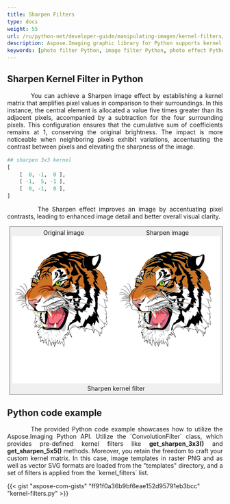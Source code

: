 ```yaml
---
title: Sharpen Filters
type: docs
weight: 55
url: /ru/python-net/developer-guide/manipulating-images/kernel-filters/sharpen-filter/
description: Aspose.Imaging graphic library for Python supports kernel filters such as Sharpen, as well as custom kernels.
keywords: [photo filter Python, image filter Python, photo effect Python, kernel filter, sharpen image, sharpen filter, kernel matrix, convolution operation, custom kernel filter]
---
```


## Sharpen Kernel Filter in Python

<p align='justify'>
&nbsp;&nbsp;&nbsp;&nbsp;&nbsp;&nbsp;&nbsp;&nbsp;
You can achieve a Sharpen image effect by establishing a kernel matrix that amplifies pixel values in comparison to their surroundings. In this instance, the central element is allocated a value five times greater than its adjacent pixels, accompanied by a subtraction for the four surrounding pixels. This configuration ensures that the cumulative sum of coefficients remains at 1, conserving the original brightness. The impact is more noticeable when neighboring pixels exhibit variations, accentuating the contrast between pixels and elevating the sharpness of the image.
</p>

```python
## sharpen 3x3 kernel
[
    [  0, -1,  0 ],
    [ -1,  5, -1 ],
    [  0, -1,  0 ],
]
```

<p align='justify'>
&nbsp;&nbsp;&nbsp;&nbsp;&nbsp;&nbsp;&nbsp;&nbsp;
The Sharpen effect improves an image by accentuating pixel contrasts, leading to enhanced image detail and better overall visual clarity.
</p>

<style>
   .frame {
    border: 2px solid darkgray;
    padding: 5px;
    margin: 10px 0 5px 5px;
    background: #f0f0f0;
    align-items: center;
   }
   .marginauto {
    margin: 10px auto 20px;
    display: block;
   }
   .frame figcaption {
    margin: 0 auto;
    display: flex;
    flex-direction: row;
    justify-content: center;
   }
   .container {
    display: flex;
    flex-direction: row;
    align-items: center;
    justify-content: space-around;
   }
</style>

<figure class="frame">
<div class="container">
    <div>
        <figcaption>Original image</figcaption>
    </div>
    <div>
        <figcaption>Sharpen image</figcaption>
    </div>
</div>
<div class="container">
    <div>
        <img src="../template-vector-svg.webp" alt="Original vector image" width="793" />
    </div>
    <div>
        <img src="./sharpen-3x3-kernel-filter.svg.webp" alt="Sharpen 3x3 kernel filter in Python" width="793" />
    </div>
</div>
<figcaption>Sharpen kernel filter</figcaption>
</figure>

## Python code example

<p align='justify'>
&nbsp;&nbsp;&nbsp;&nbsp;&nbsp;&nbsp;&nbsp;&nbsp;
The provided Python code example showcases how to utilize the Aspose.Imaging Python API. Utilize the `ConvolutionFilter` class, which provides pre-defined kernel filters like <strong>get_sharpen_3x3()</strong> and <strong>get_sharpen_5x5()</strong> methods. Moreover, you retain the freedom to craft your custom kernel matrix. In this case, image templates in raster PNG and as well as vector SVG formats are loaded from the "templates" directory, and a set of filters is applied from the `kernel_filters` list.
</p>

{{< gist "aspose-com-gists" "ff91f0a36b9bf6eae152d95791eb3bcc" "kernel-filters.py" >}}
